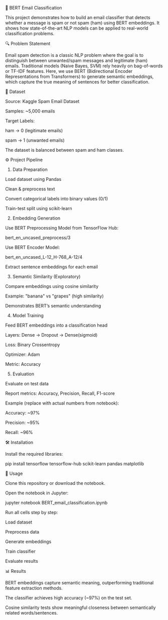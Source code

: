 📧 BERT Email Classification

This project demonstrates how to build an email classifier that detects whether a message is spam or not spam (ham) using BERT embeddings. It shows how state-of-the-art NLP models can be applied to real-world classification problems.

🔍 Problem Statement

Email spam detection is a classic NLP problem where the goal is to distinguish between unwanted/spam messages and legitimate (ham) emails. Traditional models (Naive Bayes, SVM) rely heavily on bag-of-words or TF-IDF features.
Here, we use BERT (Bidirectional Encoder Representations from Transformers) to generate semantic embeddings, which capture the true meaning of sentences for better classification.

📂 Dataset

Source: Kaggle Spam Email Dataset

Samples: ~5,000 emails

Target Labels:

ham → 0 (legitimate emails)

spam → 1 (unwanted emails)

The dataset is balanced between spam and ham classes.

⚙️ Project Pipeline
1. Data Preparation

Load dataset using Pandas

Clean & preprocess text

Convert categorical labels into binary values (0/1)

Train-test split using scikit-learn

2. Embedding Generation

Use BERT Preprocessing Model from TensorFlow Hub:

bert_en_uncased_preprocess/3

Use BERT Encoder Model:

bert_en_uncased_L-12_H-768_A-12/4

Extract sentence embeddings for each email

3. Semantic Similarity (Exploratory)

Compare embeddings using cosine similarity

Example: "banana" vs "grapes" (high similarity)

Demonstrates BERT’s semantic understanding

4. Model Training

Feed BERT embeddings into a classification head

Layers: Dense → Dropout → Dense(sigmoid)

Loss: Binary Crossentropy

Optimizer: Adam

Metric: Accuracy

5. Evaluation

Evaluate on test data

Report metrics: Accuracy, Precision, Recall, F1-score

Example (replace with actual numbers from notebook):

Accuracy: ~97%

Precision: ~95%

Recall: ~96%

🛠️ Installation

Install the required libraries:

pip install tensorflow tensorflow-hub scikit-learn pandas matplotlib

🚀 Usage

Clone this repository or download the notebook.

Open the notebook in Jupyter:

jupyter notebook BERT_email_classification.ipynb


Run all cells step by step:

Load dataset

Preprocess data

Generate embeddings

Train classifier

Evaluate results

📊 Results

BERT embeddings capture semantic meaning, outperforming traditional feature extraction methods.

The classifier achieves high accuracy (~97%) on the test set.

Cosine similarity tests show meaningful closeness between semantically related words/sentences.
